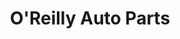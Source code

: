 ---
title: "O'Reilly Auto Parts"
url: /portland/oreilly-auto-parts-southeast-122nd-avenue/
shop: car parts
---